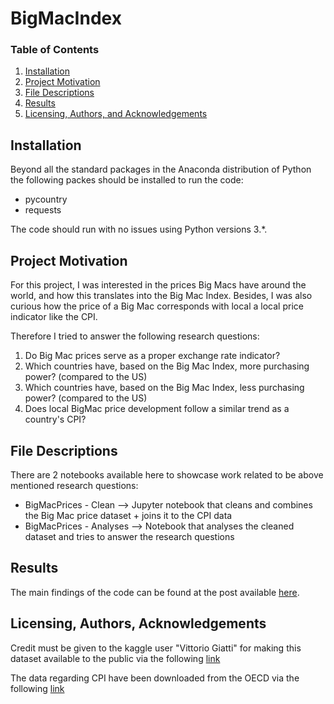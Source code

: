 # BigMacIndex

### Table of Contents

1. [Installation](#installation)
2. [Project Motivation](#motivation)
3. [File Descriptions](#files)
4. [Results](#results)
5. [Licensing, Authors, and Acknowledgements](#licensing)

## Installation <a name="installation"></a>

Beyond all the standard packages in the Anaconda distribution of Python the following packes should be installed to run the code:
 - pycountry
 - requests
 
The code should run with no issues using Python versions 3.*.

## Project Motivation<a name="motivation"></a>

For this project, I was interested in the prices Big Macs have around the world, and how this translates into the Big Mac Index.
Besides, I was also curious how the price of a Big Mac corresponds with local a local price indicator like the CPI.

Therefore I tried to answer the following research questions:

1. Do Big Mac prices serve as a proper exchange rate indicator?
2. Which countries have, based on the Big Mac Index, more purchasing power? (compared to the US)
3. Which countries have, based on the Big Mac Index, less purchasing power? (compared to the US)
4. Does local BigMac price development follow a similar trend as a country's CPI?

## File Descriptions <a name="files"></a>

There are 2 notebooks available here to showcase work related to be above mentioned research questions:
- BigMacPrices - Clean --> Jupyter notebook that cleans and combines the Big Mac price dataset + joins it to the CPI data
- BigMacPrices - Analyses --> Notebook that analyses the cleaned dataset and tries to answer the research questions

## Results<a name="results"></a>
The main findings of the code can be found at the post available [here](https://medium.com/@smulders.jmm/from-burgers-to-business-the-big-mac-index-d109339cb543).

## Licensing, Authors, Acknowledgements<a name="licensing"></a>

Credit must be given to the kaggle user "Vittorio Giatti" for making this dataset available to the public via the following [link](https://www.kaggle.com/datasets/vittoriogiatti/bigmacprice?resource=download)

The data regarding CPI have been downloaded from the OECD via the following [link](https://data.oecd.org/price/inflation-cpi.htm)

